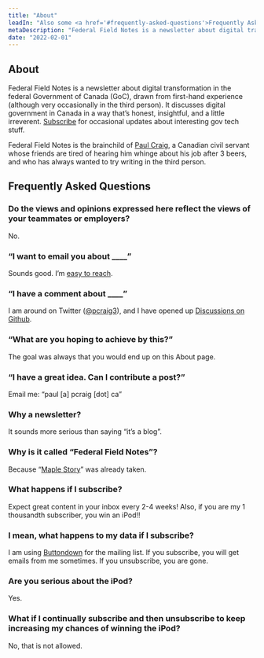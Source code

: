 ```yaml
---
title: "About"
leadIn: "Also some <a href='#frequently-asked-questions'>Frequently Asked Questions</a>, as a treat."
metaDescription: "Federal Field Notes is a newsletter about digital transformation in Canada’s federal government."
date: "2022-02-01"
---
```


## About

Federal Field Notes is a newsletter about digital transformation in the federal Government of Canada (GoC), drawn from first-hand experience (although very occasionally in the third person). It discusses digital government in Canada in a way that’s honest, insightful, and a little irreverent. [Subscribe](#bd-email) for occasional updates about interesting gov tech stuff.

Federal Field Notes is the brainchild of [Paul Craig](https://pcraig3.ca), a Canadian civil servant whose friends are tired of hearing him whinge about his job after 3 beers, and who has always wanted to try writing in the third person.

## Frequently Asked Questions

### Do the views and opinions expressed here reflect the views of your teammates or employers?

No.

### “I want to email you about \_\_\_\_”

Sounds good. I’m [easy to reach](/pages/contact).

### “I have a comment about \_\_\_\_”

I am around on Twitter ([@pcraig3](https://twitter.com/pcraig3)), and I have opened up [Discussions on Github](https://github.com/pcraig3/fed-notes/discussions).

### “What are you hoping to achieve by this?”

The goal was always that you would end up on this About page.

### “I have a great idea. Can I contribute a post?”

Email me: <span class="email--swap" data-email="cGF1bEBwY3JhaWcuY2E=">“paul [a] pcraig [dot] ca”</span>

### Why a newsletter?

It sounds more serious than saying “it’s a blog”.

### Why is it called “Federal Field Notes”?

Because “[Maple Story](https://maplestory.nexon.net/landing)” was already taken.

### What happens if I subscribe?

Expect great content in your inbox every 2-4 weeks!
Also, if you are my 1 thousandth subscriber, you win an iPod!!

### I mean, what happens to my data if I subscribe?

I am using [Buttondown](https://buttondown.email/features/privacy) for the mailing list. If you subscribe, you will get emails from me sometimes. If you unsubscribe, you are gone.

### Are you serious about the iPod?

Yes.

### What if I continually subscribe and then unsubscribe to keep increasing my chances of winning the iPod?

No, that is not allowed.
